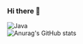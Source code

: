 ### Hi there 👋
![Java](https://img.shields.io/badge/Java-007396.svg?&style=for-the-badge&logo=Java&logoColor=white) 
<br/>
![Anurag's GitHub stats](https://github-readme-stats.vercel.app/api?username=anuraghazra&show_icons=true&theme=radical)

<!--
**pan2468/pan2468** is a ✨ _special_ ✨ repository because its `README.md` (this file) appears on your GitHub profile.

Here are some ideas to get you started:

- 🔭 I’m currently working on ...
- 🌱 I’m currently learning ...
- 👯 I’m looking to collaborate on ...
- 🤔 I’m looking for help with ...
- 💬 Ask me about ...
- 📫 How to reach me: ...
- 😄 Pronouns: ...
- ⚡ Fun fact: ...
-->
